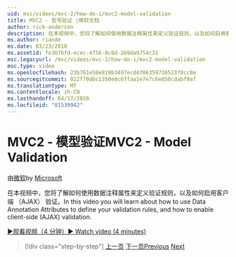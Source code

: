 ```yaml
---
uid: mvc/videos/mvc-2/how-do-i/mvc2-model-validation
title: MVC2 - 型号验证 |微软文档
author: rick-anderson
description: 在本视频中，您将了解如何使用数据注释属性来定义验证规则，以及如何启用客户端 （AJAX） 验证。
ms.author: riande
ms.date: 03/23/2010
ms.assetid: fe3676fd-ecec-4756-8c8d-269da9754c31
msc.legacyurl: /mvc/videos/mvc-2/how-do-i/mvc2-model-validation
msc.type: video
ms.openlocfilehash: 23b761e50e819b3497ecd470635973652370cc0e
ms.sourcegitcommit: 022f79dbc1350e0c6ffaa1e7e7c6e850cdabf9af
ms.translationtype: MT
ms.contentlocale: zh-CN
ms.lasthandoff: 04/17/2020
ms.locfileid: "81539942"
---
```

# <a name="mvc2---model-validation"></a><span data-ttu-id="10576-103">MVC2 - 模型验证</span><span class="sxs-lookup"><span data-stu-id="10576-103">MVC2 - Model Validation</span></span>

<span data-ttu-id="10576-104">由[微软](https://github.com/microsoft)</span><span class="sxs-lookup"><span data-stu-id="10576-104">by [Microsoft](https://github.com/microsoft)</span></span>

<span data-ttu-id="10576-105">在本视频中，您将了解如何使用数据注释属性来定义验证规则，以及如何启用客户端 （AJAX） 验证。</span><span class="sxs-lookup"><span data-stu-id="10576-105">In this video you will learn about how to use Data Annotation Attributes to define your validation rules, and how to enable client-side (AJAX) validation.</span></span>

[<span data-ttu-id="10576-106">&#9654;观看视频（4 分钟）</span><span class="sxs-lookup"><span data-stu-id="10576-106">&#9654; Watch video (4 minutes)</span></span>](https://channel9.msdn.com/Blogs/ASP-NET-Site-Videos/mvc2-model-validation)

> [!div class="step-by-step"]
> <span data-ttu-id="10576-107">[上一页](mvc2-stronglytyped-helpers.md)
> [下一页](mvc2-template-customization.md)</span><span class="sxs-lookup"><span data-stu-id="10576-107">[Previous](mvc2-stronglytyped-helpers.md)
[Next](mvc2-template-customization.md)</span></span>
